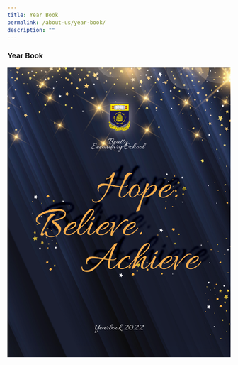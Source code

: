 ```yaml
---
title: Year Book
permalink: /about-us/year-book/
description: ""
---
```

### **Year Book**

[![](/images/Beatty_YearBook2022.png)](https://online.fliphtml5.com/obrr/nplh/)
